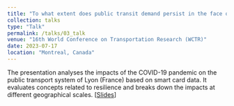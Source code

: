 ```yaml
---
title: "To what extent does public transit demand persist in the face of COVID-19? A case study from Lyon, France."
collection: talks
type: "Talk"
permalink: /talks/03_talk
venue: "16th World Conference on Transportation Research (WCTR)"
date: 2023-07-17
location: "Montreal, Canada"
---
```


The presentation analyses the impacts of the COVID-19 pandemic on the public transport system of Lyon (France) based on smart card data. It evaluates concepts related to resilience and breaks down the impacts at different geographical scales. [[Slides](http://ben-cottreau.github.io/files/slides_impact_covid.pdf)]
